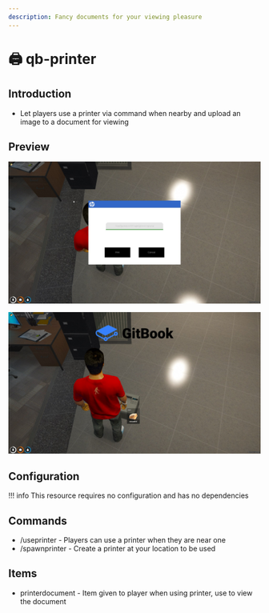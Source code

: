 ```yaml
---
description: Fancy documents for your viewing pleasure
---
```


# 🖨 qb-printer

## Introduction

* Let players use a printer via command when nearby and upload an image to a document for viewing

## Preview

![](../../assets/images/printer2.jpg)

![](../../assets/images/printerend.jpg)

## Configuration

!!! info
    This resource requires no configuration and has no dependencies


## Commands

* /useprinter - Players can use a printer when they are near one
* /spawnprinter - Create a printer at your location to be used

## Items

* printerdocument - Item given to player when using printer, use to view the document
